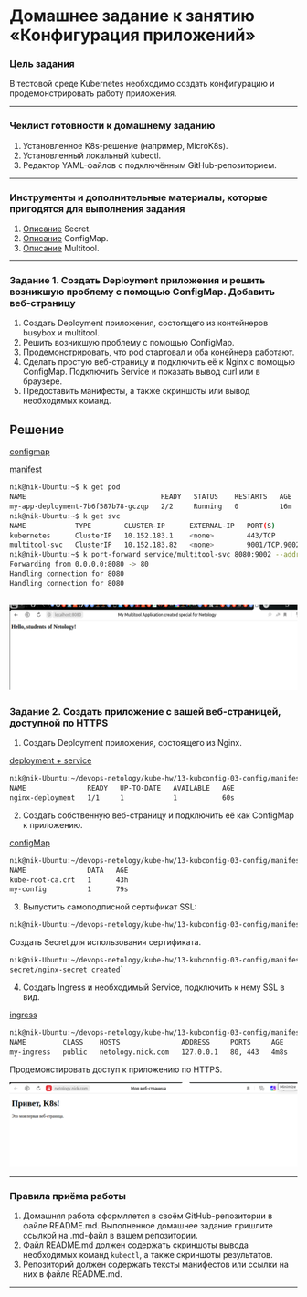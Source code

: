 # Домашнее задание к занятию «Конфигурация приложений»

### Цель задания

В тестовой среде Kubernetes необходимо создать конфигурацию и продемонстрировать работу приложения.

------

### Чеклист готовности к домашнему заданию

1. Установленное K8s-решение (например, MicroK8s).
2. Установленный локальный kubectl.
3. Редактор YAML-файлов с подключённым GitHub-репозиторием.

------

### Инструменты и дополнительные материалы, которые пригодятся для выполнения задания

1. [Описание](https://kubernetes.io/docs/concepts/configuration/secret/) Secret.
2. [Описание](https://kubernetes.io/docs/concepts/configuration/configmap/) ConfigMap.
3. [Описание](https://github.com/wbitt/Network-MultiTool) Multitool.

------

### Задание 1. Создать Deployment приложения и решить возникшую проблему с помощью ConfigMap. Добавить веб-страницу

1. Создать Deployment приложения, состоящего из контейнеров busybox и multitool.
2. Решить возникшую проблему с помощью ConfigMap.
3. Продемонстрировать, что pod стартовал и оба конейнера работают.
4. Сделать простую веб-страницу и подключить её к Nginx с помощью ConfigMap. Подключить Service и показать вывод curl или в браузере.
5. Предоставить манифесты, а также скриншоты или вывод необходимых команд.

## Решение

[configmap](./manifest/1/cm.yaml)

[manifest](./manifest/1/deploy.yaml)

```bash
nik@nik-Ubuntu:~$ k get pod
NAME                                 READY   STATUS    RESTARTS   AGE
my-app-deployment-7b6f587b78-gczqp   2/2     Running   0          16m
nik@nik-Ubuntu:~$ k get svc
NAME            TYPE        CLUSTER-IP      EXTERNAL-IP   PORT(S)             AGE
kubernetes      ClusterIP   10.152.183.1    <none>        443/TCP             41h
multitool-svc   ClusterIP   10.152.183.82   <none>        9001/TCP,9002/TCP   79m
nik@nik-Ubuntu:~$ k port-forward service/multitool-svc 8080:9002 --address 0.0.0.0
Forwarding from 0.0.0.0:8080 -> 80
Handling connection for 8080
Handling connection for 8080
```
![](img/Screenshot%20from%202023-07-18%2014-14-07.png)
------

### Задание 2. Создать приложение с вашей веб-страницей, доступной по HTTPS 

1. Создать Deployment приложения, состоящего из Nginx.
   
[deployment + service](./manifest/2/deploy.yaml)

```bash
nik@nik-Ubuntu:~/devops-netology/kube-hw/13-kubconfig-03-config/manifest/2$ k get deployments.apps 
NAME               READY   UP-TO-DATE   AVAILABLE   AGE
nginx-deployment   1/1     1            1           60s
```
2. Создать собственную веб-страницу и подключить её как ConfigMap к приложению.
   
[configMap](./manifest/2/cm.yaml)

```bash
nik@nik-Ubuntu:~/devops-netology/kube-hw/13-kubconfig-03-config/manifest/2$ k get cm
NAME               DATA   AGE
kube-root-ca.crt   1      43h
my-config          1      79s
```

3. Выпустить самоподписной сертификат SSL:
   
```bash
nik@nik-Ubuntu:~/devops-netology/kube-hw/13-kubconfig-03-config/manifest/2$ openssl req -x509 -nodes -days 365 -newkey rsa:2048 -keyout tls.key -out tls.crt -subj "/CN=netology.nik.com"
```

Создать Secret для использования сертификата.

```bash
nik@nik-Ubuntu:~/devops-netology/kube-hw/13-kubconfig-03-config/manifest/2$ kubectl create secret tls nginx-secret --key tls.key --cert tls.crt
secret/nginx-secret created`
```

4. Создать Ingress и необходимый Service, подключить к нему SSL в вид. 
  
[ingress](./manifest/2/ingress.yaml)

```bash
nik@nik-Ubuntu:~/devops-netology/kube-hw/13-kubconfig-03-config/manifest/2$ k get ingress
NAME         CLASS    HOSTS               ADDRESS     PORTS     AGE
my-ingress   public   netology.nick.com   127.0.0.1   80, 443   4m8s
```

Продемонстировать доступ к приложению по HTTPS.

![](img/web-page.png)

------

### Правила приёма работы

1. Домашняя работа оформляется в своём GitHub-репозитории в файле README.md. Выполненное домашнее задание пришлите ссылкой на .md-файл в вашем репозитории.
2. Файл README.md должен содержать скриншоты вывода необходимых команд `kubectl`, а также скриншоты результатов.
3. Репозиторий должен содержать тексты манифестов или ссылки на них в файле README.md.

------